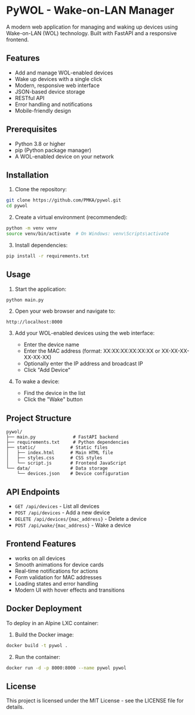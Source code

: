 # PyWOL - Wake-on-LAN Manager

A modern web application for managing and waking up devices using Wake-on-LAN (WOL) technology. Built with FastAPI and a responsive frontend.

## Features

- Add and manage WOL-enabled devices
- Wake up devices with a single click
- Modern, responsive web interface
- JSON-based device storage
- RESTful API
- Error handling and notifications
- Mobile-friendly design

## Prerequisites

- Python 3.8 or higher
- pip (Python package manager)
- A WOL-enabled device on your network

## Installation

1. Clone the repository:
```bash
git clone https://github.com/PMKA/pywol.git
cd pywol
```

2. Create a virtual environment (recommended):
```bash
python -m venv venv
source venv/bin/activate  # On Windows: venv\Scripts\activate
```

3. Install dependencies:
```bash
pip install -r requirements.txt
```

## Usage

1. Start the application:
```bash
python main.py
```

2. Open your web browser and navigate to:
```
http://localhost:8000
```

3. Add your WOL-enabled devices using the web interface:
   - Enter the device name
   - Enter the MAC address (format: XX:XX:XX:XX:XX:XX or XX-XX-XX-XX-XX-XX)
   - Optionally enter the IP address and broadcast IP
   - Click "Add Device"

4. To wake a device:
   - Find the device in the list
   - Click the "Wake" button

## Project Structure

```
pywol/
├── main.py              # FastAPI backend
├── requirements.txt     # Python dependencies
├── static/             # Static files
│   ├── index.html      # Main HTML file
│   ├── styles.css      # CSS styles
│   └── script.js       # Frontend JavaScript
└── data/               # Data storage
    └── devices.json    # Device configuration
```

## API Endpoints

- `GET /api/devices` - List all devices
- `POST /api/devices` - Add a new device
- `DELETE /api/devices/{mac_address}` - Delete a device
- `POST /api/wake/{mac_address}` - Wake a device

## Frontend Features

- works on all devices
- Smooth animations for device cards
- Real-time notifications for actions
- Form validation for MAC addresses
- Loading states and error handling
- Modern UI with hover effects and transitions

## Docker Deployment

To deploy in an Alpine LXC container:

1. Build the Docker image:
```bash
docker build -t pywol .
```

2. Run the container:
```bash
docker run -d -p 8000:8000 --name pywol pywol
```

## License

This project is licensed under the MIT License - see the LICENSE file for details. 
